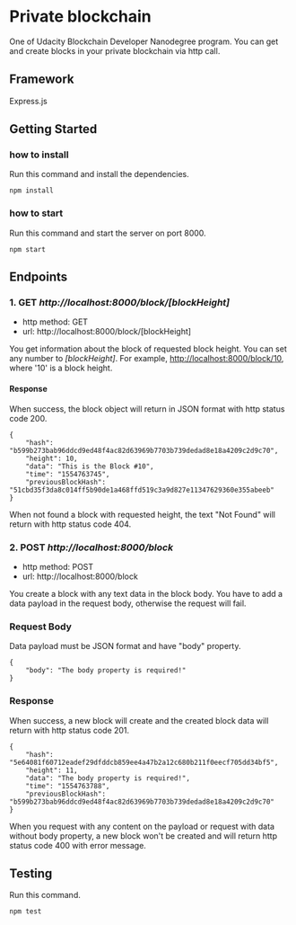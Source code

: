 # Private blockchain

One of Udacity Blockchain Developer Nanodegree program.
You can get and create blocks in your private blockchain via http call.

## Framework

Express.js

## Getting Started
### how to install

Run this command and install the dependencies.

```
npm install
```

### how to start

Run this command and start the server on port 8000.

```
npm start
```

## Endpoints
### 1. GET *http://localhost:8000/block/[blockHeight]*

- http method: GET
- url: http://localhost:8000/block/[blockHeight]

You get information about the block of requested block height. You can set any number to *[blockHeight]*. For example, [http://localhost:8000/block/10](http://localhost:8000/block/10), where '10' is a block height.

#### Response
When success, the block object will return in JSON format with http status code 200.

```
{
    "hash": "b599b273bab96ddcd9ed48f4ac82d63969b7703b739dedad8e18a4209c2d9c70",
    "height": 10,
    "data": "This is the Block #10",
    "time": "1554763745",
    "previousBlockHash": "51cbd35f3da8c014ff5b90de1a468ffd519c3a9d827e11347629360e355abeeb"
}
```

When not found a block with requested height, the text "Not Found" will return with http status code 404.

### 2. POST *http://localhost:8000/block*

- http method: POST
- url: http://localhost:8000/block

You create a block with any text data in the block body. You have to add a data payload in the request body, otherwise the request will fail.

### Request Body
Data payload must be JSON format and have "body" property.
```
{
    "body": "The body property is required!"
}
```

### Response
When success, a new block will create and the created block data will return with http status code 201.
```
{
    "hash": "5e64081f60712eadef29dfddcb859ee4a47b2a12c680b211f0eecf705dd34bf5",
    "height": 11,
    "data": "The body property is required!",
    "time": "1554763788",
    "previousBlockHash": "b599b273bab96ddcd9ed48f4ac82d63969b7703b739dedad8e18a4209c2d9c70"
}
```

When you request with any content on the payload or request with data without body property, a new block won't be created and will return http status code 400 with error message.

## Testing

Run this command.

```
npm test
```
